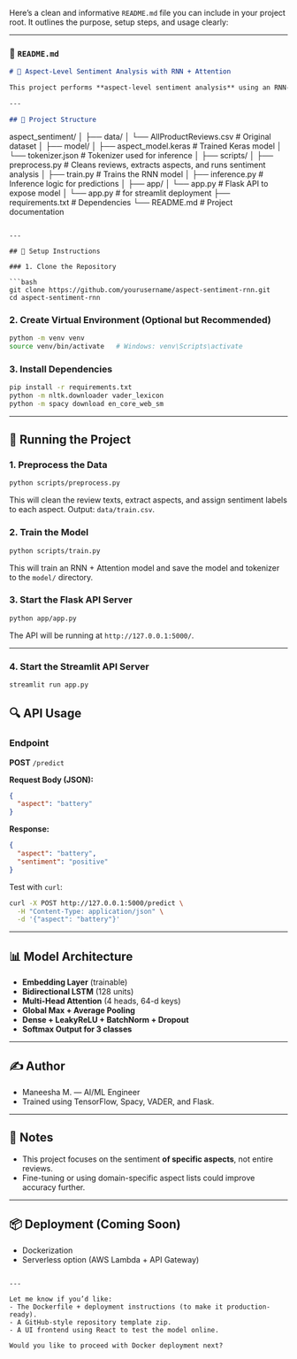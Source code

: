 Here’s a clean and informative `README.md` file you can include in your project root. It outlines the purpose, setup steps, and usage clearly:

---

### 📄 `README.md`

```markdown
# 🧠 Aspect-Level Sentiment Analysis with RNN + Attention

This project performs **aspect-level sentiment analysis** using an RNN-based architecture with attention and multi-head attention layers. It extracts aspects from product reviews and classifies their sentiment as **positive**, **negative**, or **neutral**.

---

## 📁 Project Structure

```

aspect\_sentiment/
│
├── data/
│   └── AllProductReviews.csv           # Original dataset
│
├── model/
│   ├── aspect\_model.keras              # Trained Keras model
│   └── tokenizer.json                  # Tokenizer used for inference
│
├── scripts/
│   ├── preprocess.py                   # Cleans reviews, extracts aspects, and runs sentiment analysis
│   ├── train.py                        # Trains the RNN model
│   ├── inference.py                    # Inference logic for predictions
│
├── app/
│   └── app.py                          # Flask API to expose model
│
└── app.py                              # for streamlit deployment
├── requirements.txt                    # Dependencies
└── README.md                           # Project documentation

````

---

## 🔧 Setup Instructions

### 1. Clone the Repository

```bash
git clone https://github.com/yourusername/aspect-sentiment-rnn.git
cd aspect-sentiment-rnn
````

### 2. Create Virtual Environment (Optional but Recommended)

```bash
python -m venv venv
source venv/bin/activate   # Windows: venv\Scripts\activate
```

### 3. Install Dependencies

```bash
pip install -r requirements.txt
python -m nltk.downloader vader_lexicon
python -m spacy download en_core_web_sm
```

---

## 🚀 Running the Project

### 1. Preprocess the Data

```bash
python scripts/preprocess.py
```

This will clean the review texts, extract aspects, and assign sentiment labels to each aspect. Output: `data/train.csv`.

### 2. Train the Model

```bash
python scripts/train.py
```

This will train an RNN + Attention model and save the model and tokenizer to the `model/` directory.

### 3. Start the Flask API Server

```bash
python app/app.py
```

The API will be running at `http://127.0.0.1:5000/`.

---

### 4. Start the Streamlit API Server
```bash
streamlit run app.py
```


## 🔍 API Usage

### Endpoint

**POST** `/predict`

**Request Body (JSON):**

```json
{
  "aspect": "battery"
}
```

**Response:**

```json
{
  "aspect": "battery",
  "sentiment": "positive"
}
```

Test with `curl`:

```bash
curl -X POST http://127.0.0.1:5000/predict \
  -H "Content-Type: application/json" \
  -d '{"aspect": "battery"}'
```

---

## 📊 Model Architecture

* **Embedding Layer** (trainable)
* **Bidirectional LSTM** (128 units)
* **Multi-Head Attention** (4 heads, 64-d keys)
* **Global Max + Average Pooling**
* **Dense + LeakyReLU + BatchNorm + Dropout**
* **Softmax Output for 3 classes**

---

## ✍️ Author

* Maneesha M. — AI/ML Engineer
* Trained using TensorFlow, Spacy, VADER, and Flask.

---

## 📌 Notes

* This project focuses on the sentiment **of specific aspects**, not entire reviews.
* Fine-tuning or using domain-specific aspect lists could improve accuracy further.

---

## 📦 Deployment (Coming Soon)

* Dockerization
* Serverless option (AWS Lambda + API Gateway)

```

---

Let me know if you’d like:
- The Dockerfile + deployment instructions (to make it production-ready).
- A GitHub-style repository template zip.
- A UI frontend using React to test the model online.

Would you like to proceed with Docker deployment next?
```


